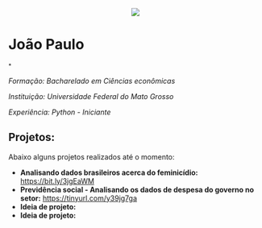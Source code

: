 

<p align="center">
  <img src="https://raw.githubusercontent.com/carlosfab/template_portfolio/master/banner.png" >
</p>

# João Paulo
<sub>*

**Formação:* Bacharelado em Ciências econômicas
<sub>*
  
  **Instituição:* Universidade Federal do Mato Grosso
  <sub>*

**Experiência:* Python - Iniciante
<sub>*
  






## Projetos:
Abaixo alguns projetos realizados até o momento:

* **Analisando dados brasileiros acerca do feminicídio:** https://bit.ly/3jgEaWM
* **Previdência social - Analisando os dados de despesa do governo no setor:** https://tinyurl.com/y39jg7ga
* **Ideia de projeto:** 
* **Ideia de projeto:** 
